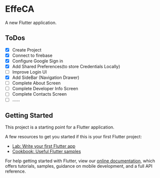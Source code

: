 # EffeCA

A new Flutter application.

## ToDos
- [x] Create Project
- [x] Connect to firebase
- [x] Configure Google Sign in
- [x] Add Shared Preferences(to store Credentials Locally)
- [ ] Improve Login UI
- [x] Add SideBar (Navigation Drawer)
- [ ] Complete About Screen
- [ ] Complete Developer Info Screen
- [ ] Complete Contacts Screen
- [ ] ......

## Getting Started

This project is a starting point for a Flutter application.

A few resources to get you started if this is your first Flutter project:

- [Lab: Write your first Flutter app](https://flutter.dev/docs/get-started/codelab)
- [Cookbook: Useful Flutter samples](https://flutter.dev/docs/cookbook)

For help getting started with Flutter, view our
[online documentation](https://flutter.dev/docs), which offers tutorials,
samples, guidance on mobile development, and a full API reference.
